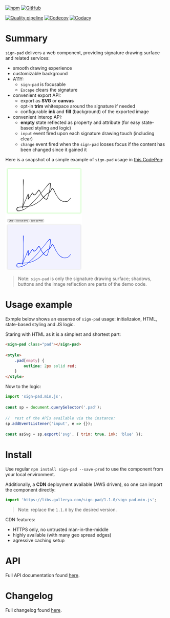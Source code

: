 [![npm](https://img.shields.io/npm/v/sign-pad.svg?label=npm%20sign-pad)](https://www.npmjs.com/package/sign-pad)
[![GitHub](https://img.shields.io/github/license/gullerya/sign-pad.svg)](https://github.com/gullerya/sign-pad)

[![Quality pipeline](https://github.com/gullerya/sign-pad/actions/workflows/quality.yml/badge.svg)](https://github.com/gullerya/sign-pad/actions/workflows/quality.yml)
[![Codecov](https://img.shields.io/codecov/c/github/gullerya/sign-pad/main.svg)](https://codecov.io/gh/gullerya/sign-pad/branch/main)
[![Codacy](https://img.shields.io/codacy/grade/375f658061bf4150b8a9125b5fe460ae.svg?logo=codacy)](https://app.codacy.com/gh/gullerya/sign-pad/dashboard)

# Summary

`sign-pad` delivers a web component, providing signature drawing surface and related services:
- smooth drawing experience
- customizable background
- A11Y:
	- `sign-pad` is focusable
	- `Escape` clears the signature
- convenient export API:
	- export as **SVG** or **canvas**
	- opt-in **trim** whitespace around the signature if needed
	- configurable **ink** and **fill** (background) of the exported image
- convenient interop API:
	- **empty** state reflected as property and attribute (for easy state-based styling and logic)
	- `input` event fired upon each signature drawing touch (including clear)
	- `change` event fired when the `sign-pad` looses focus if the content has been changed since it gained it

Here is a snapshot of a simple example of `sign-pad` usage in [this CodePen](https://codepen.io/gullerya/pen/ZEBbGeO):

<img src="docs/images/example.png" alt="sign-pad example" width="240px"/>

> Note: `sign-pad` is only the signature drawing surface; shadows, buttons and the image reflection are parts of the demo code.

# Usage example

Exmple below shows an essense of `sign-pad` usage: initializaion, HTML, state-based styling and JS logic.

Staring with HTML as it is a simplest and shortest part:
```html
<sign-pad class="pad"></sign-pad>

<style>
	.pad[empty] {
		outline: 2px solid red;
	}
</style>
```

Now to the logic:

```js
import 'sign-pad.min.js';

const sp = document.querySelector('.pad');

//	rest of the APIs available via the instance:
sp.addEventListener('input', e => {});

const asSvg = sp.export('svg', { trim: true, ink: 'blue' });
```

# Install

Use regular `npm install sign-pad --save-prod` to use the component from your local environment.

Additionally, a **CDN** deployment available (AWS driven), so one can import the component directly:
```js
import 'https://libs.gullerya.com/sign-pad/1.1.0/sign-pad.min.js';
```

> Note: replace the `1.1.0` by the desired version.

CDN features:
- HTTPS only, no untrusted man-in-the-middle
- highly available (with many geo spread edges)
- agressive caching setup

# API

Full API documentation found [here](docs/api.md).

# Changelog

Full changelog found [here](docs/changelog.md).